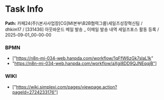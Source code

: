 # Task Info

**Path:** 카페24(주)\본사사업장\[CG]MI본부\B2B협력그룹\세일즈성장혁신팀 / dhkim17 / [331436] 아웃바운드 메일 발송 _ 이메일 발송 내역 세일즈포스 활동 등록 / 2025-09-01_00-00-00

### BPMN
- ["https://n8n-mi-034-web.hanpda.com/workflow/1qFfW6zGk7slaL1k"
- "https://n8n-mi-034-web.hanpda.com/workflow/aXgi8DD9QJNEqqjB"]

### WIKI
- ["https://wiki.simplexi.com/pages/viewpage.action?pageId=2724233176"]

